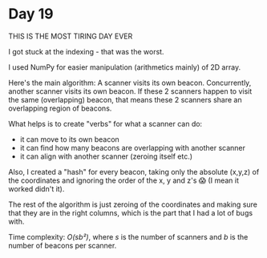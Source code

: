 # Day 19

THIS IS THE MOST TIRING DAY EVER

I got stuck at the indexing - that was the worst.

I used NumPy for easier manipulation (arithmetics mainly) of 2D array.

Here's the main algorithm:
A scanner visits its own beacon. Concurrently, another scanner visits its own beacon.
If these 2 scanners happen to visit the same (overlapping) beacon, that means these 2 scanners share an overlapping region of beacons.

What helps is to create "verbs" for what a scanner can do:
* it can move to its own beacon
* it can find how many beacons are overlapping with another scanner
* it can align with another scanner (zeroing itself etc.)

Also, I created a "hash" for every beacon, taking only the absolute (x,y,z) of the coordinates and ignoring the order of the x, y and z's 😱 (I mean it worked didn't it).

The rest of the algorithm is just zeroing of the coordinates and making sure that they are in the right columns, which is the part that I had a lot of bugs with.

Time complexity: *O(sb²)*, where *s* is the number of scanners and *b* is the number of beacons per scanner.
